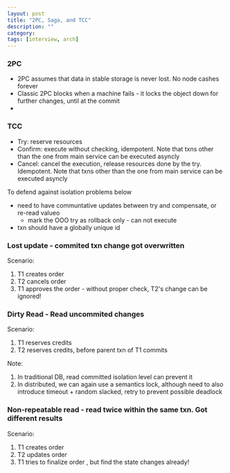 ```yaml
---
layout: post
title: "2PC, Saga, and TCC" 
description: ""
category: 
tags: [interview, arch]
---
```


### 2PC
* 2PC assumes that data in stable storage is never lost. No node cashes forever
* Classic 2PC blocks when a machine fails - it locks the object down for further changes, until at the commit
* 

### TCC
* Try: reserve resources
* Confirm: execute without checking, idempotent. Note that txns other than the one from main service can be executed asyncly
* Cancel: cancel the execution, release resources done by the try. Idempotent. Note that txns other than the one from main service can be executed asyncly

To defend against isolation problems below
* need to have communtative updates between try and compensate, or re-read valueo
  *  mark the OOO try as rollback only - can not execute
* txn should have a globally unique id

### Lost update - commited txn change got overwritten

Scenario:

1. T1 creates order
2. T2 cancels order
3. T1 approves the order - without proper check, T2's change can be ignored!

### Dirty Read - Read uncommited changes

Scenario:

1. T1 reserves credits
2. T2 reserves credits, before parent txn of T1 commits


Note: 
1. In traditional DB, read committed isolation level can prevent it
2. In distributed, we can again use a semantics lock, although need to also introduce timeout +  random slacked, retry to prevent possible deadlock


### Non-repeatable read - read twice within the same txn. Got different results

Scenario:

1. T1 creates order
2. T2 updates order
3. T1 tries to finalize order , but find the state changes already!

